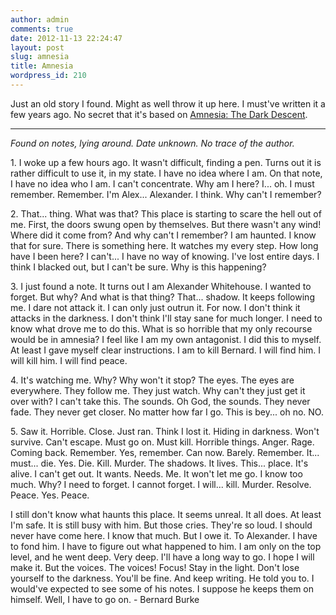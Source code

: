 ```yaml
---
author: admin
comments: true
date: 2012-11-13 22:24:47
layout: post
slug: amnesia
title: Amnesia
wordpress_id: 210
---
```


Just an old story I found. Might as well throw it up here. I must've written it a few years ago. No secret that it's based on [Amnesia: The Dark Descent](http://www.amnesiagame.com/).

* * *

_Found on notes, lying around. Date unknown. No trace of the author._

1\. I woke up a few hours ago. It wasn't difficult, finding a pen. Turns out it is rather difficult to use it, in my state. I have no idea where I am. On that note, I have no idea who I am. I can't concentrate. Why am I here? I... oh. I must remember. Remember. I'm Alex... Alexander. I think. Why can't I remember?
<!-- more -->
2\. That... thing. What was that? This place is starting to scare the hell out of me. First, the doors swung open by themselves. But there wasn't any wind! Where did it come from? And why can't I remember? I am haunted. I know that for sure. There is something here. It watches my every step. How long have I been here? I can't... I have no way of knowing. I've lost entire days. I think I blacked out, but I can't be sure. Why is this happening?

3\. I just found a note. It turns out I am Alexander Whitehouse. I wanted to forget. But why? And what is that thing? That... shadow. It keeps following me. I dare not attack it. I can only just outrun it. For now. I don't think it attacks in the darkness. I don't think I'll stay sane for much longer. I need to know what drove me to do this. What is so horrible that my only recourse would be in amnesia? I feel like I am my own antagonist. I did this to myself. At least I gave myself clear instructions. I am to kill Bernard. I will find him. I will kill him. I will find peace.

4\. It's watching me. Why? Why won't it stop? The eyes. The eyes are everywhere. They follow me. They just watch. Why can't they just get it over with? I can't take this. The sounds. Oh God, the sounds. They never fade. They never get closer. No matter how far I go. This is bey... oh no. NO.

5\. Saw it. Horrible. Close. Just ran. Think I lost it. Hiding in darkness. Won't survive. Can't escape. Must go on. Must kill. Horrible things. Anger. Rage. Coming back. Remember. Yes, remember. Can now. Barely. Remember. It... must... die. Yes. Die. Kill. Murder. The shadows. It lives. This... place. It's alive. I can't get out. It wants. Needs. Me. It won't let me go. I know too much. Why? I need to forget. I cannot forget. I will... kill. Murder. Resolve. Peace. Yes. Peace.


I still don't know what haunts this place. It seems unreal. It all does. At least I'm safe. It is still busy with him. But those cries. They're so loud. I should never have come here. I know that much. But I owe it. To Alexander. I have to fond him. I have to figure out what happened to him. I am only on the top level, and he went deep. Very deep. I'll have a long way to go. I hope I will make it. But the voices. The voices! Focus! Stay in the light. Don't lose yourself to the darkness. You'll be fine. And keep writing. He told you to. I would've expected to see some of his notes. I suppose he keeps them on himself. Well, I have to go on. - Bernard Burke
